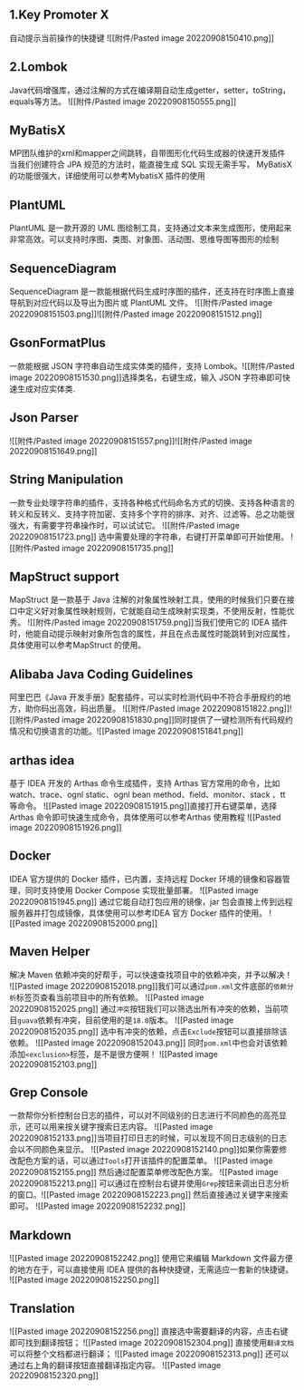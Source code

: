 ## 1.Key Promoter X
自动提示当前操作的快捷键
![[附件/Pasted image 20220908150410.png]]
## 2.Lombok
Java代码增强库，通过注解的方式在编译期自动生成getter，setter，toString，equals等方法。
![[附件/Pasted image 20220908150555.png]]
## MyBatisX
MP团队维护的xml和mapper之间跳转，自带图形化代码生成器的快速开发插件
当我们创建符合 JPA 规范的方法时，能直接生成 SQL 实现无需手写，
MyBatisX 的功能很强大，详细使用可以参考MybatisX 插件的使用

## PlantUML
PlantUML 是一款开源的 UML 图绘制工具，支持通过文本来生成图形，使用起来非常高效。可以支持时序图、类图、对象图、活动图、思维导图等图形的绘制

## SequenceDiagram
SequenceDiagram 是一款能根据代码生成时序图的插件，还支持在时序图上直接导航到对应代码以及导出为图片或 PlantUML 文件。
![[附件/Pasted image 20220908151503.png]]![[附件/Pasted image 20220908151512.png]]
## GsonFormatPlus
一款能根据 JSON 字符串自动生成实体类的插件，支持 Lombok。![[附件/Pasted image 20220908151530.png]]选择类名，右键生成，输入 JSON 字符串即可快速生成对应实体类.
## Json Parser
![[附件/Pasted image 20220908151557.png]]![[附件/Pasted image 20220908151649.png]]
## String Manipulation
一款专业处理字符串的插件，支持各种格式代码命名方式的切换、支持各种语言的转义和反转义、支持字符加密、支持多个字符的排序、对齐、过滤等。总之功能很强大，有需要字符串操作时，可以试试它。
![[附件/Pasted image 20220908151723.png]]
选中需要处理的字符串，右键打开菜单即可开始使用。
![[附件/Pasted image 20220908151735.png]]
## MapStruct support
MapStruct 是一款基于 Java 注解的对象属性映射工具，使用的时候我们只要在接口中定义好对象属性映射规则，它就能自动生成映射实现类，不使用反射，性能优秀。
![[附件/Pasted image 20220908151759.png]]当我们使用它的 IDEA 插件时，他能自动提示映射对象所包含的属性，并且在点击属性时能跳转到对应属性，具体使用可以参考MapStruct 的使用。
## Alibaba Java Coding Guidelines
阿里巴巴《Java 开发手册》配套插件，可以实时检测代码中不符合手册规约的地方，助你码出高效，码出质量。
![[附件/Pasted image 20220908151822.png]]![[附件/Pasted image 20220908151830.png]]同时提供了一键检测所有代码规约情况和切换语言的功能。![[Pasted image 20220908151841.png]]
## arthas idea
基于 IDEA 开发的 Arthas 命令生成插件，支持 Arthas 官方常用的命令，比如 watch、trace、ognl static、ognl bean method、field、monitor、stack 、tt 等命令。
![[Pasted image 20220908151915.png]]直接打开右键菜单，选择 Arthas 命令即可快速生成命令，具体使用可以参考Arthas 使用教程
![[Pasted image 20220908151926.png]]
## Docker
IDEA 官方提供的 Docker 插件，已内置，支持远程 Docker 环境的镜像和容器管理，同时支持使用 Docker Compose 实现批量部署。
![[Pasted image 20220908151945.png]]
通过它能自动打包应用的镜像，jar 包会直接上传到远程服务器并打包成镜像，具体使用可以参考IDEA 官方 Docker 插件的使用。
![[Pasted image 20220908152000.png]]
## Maven Helper
解决 Maven 依赖冲突的好帮手，可以快速查找项目中的依赖冲突，并予以解决！
![[Pasted image 20220908152018.png]]我们可以通过`pom.xml`文件底部的`依赖分析`标签页查看当前项目中的所有依赖。
![[Pasted image 20220908152025.png]]
通过`冲突`按钮我们可以筛选出所有冲突的依赖，当前项目`guava`依赖有冲突，目前使用的是`18.0`版本。
![[Pasted image 20220908152035.png]]
选中有冲突的依赖，点击`Exclude`按钮可以直接排除该依赖。
![[Pasted image 20220908152043.png]]
同时`pom.xml`中也会对该依赖添加`<exclusion>`标签，是不是很方便啊！
![[Pasted image 20220908152103.png]]
## Grep Console
一款帮你分析控制台日志的插件，可以对不同级别的日志进行不同颜色的高亮显示，还可以用来按关键字搜索日志内容。
![[Pasted image 20220908152133.png]]当项目打印日志的时候，可以发现不同日志级别的日志会以不同颜色来显示。
![[Pasted image 20220908152140.png]]如果你需要修改配色方案的话，可以通过`Tools`打开该插件的配置菜单。
![[Pasted image 20220908152155.png]]
然后通过配置菜单修改配色方案。
![[Pasted image 20220908152213.png]]
可以通过在控制台右键并使用`Grep`按钮来调出日志分析的窗口。![[Pasted image 20220908152223.png]]
然后直接通过关键字来搜索即可。
![[Pasted image 20220908152232.png]]
## Markdown
![[Pasted image 20220908152242.png]]
使用它来编辑 Markdown 文件最方便的地方在于，可以直接使用 IDEA 提供的各种快捷键，无需适应一套新的快捷键。
![[Pasted image 20220908152250.png]]

## Translation
![[Pasted image 20220908152256.png]]
直接选中需要翻译的内容，点击右键即可找到翻译按钮；
![[Pasted image 20220908152304.png]]
直接使用`翻译文档`可以将整个文档都进行翻译；
![[Pasted image 20220908152313.png]]
还可以通过右上角的翻译按钮直接翻译指定内容。
![[Pasted image 20220908152320.png]]